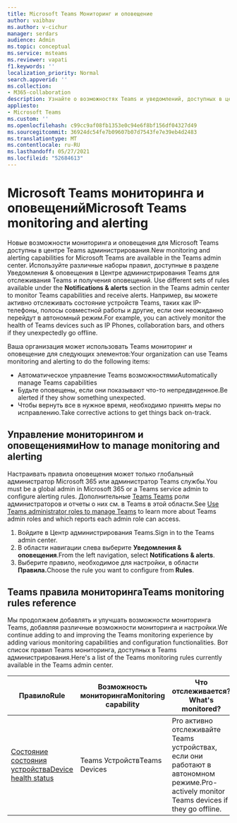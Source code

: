 ```yaml
---
title: Microsoft Teams Мониторинг и оповещение
author: vaibhav
ms.author: v-cichur
manager: serdars
audience: Admin
ms.topic: conceptual
ms.service: msteams
ms.reviewer: vapati
f1.keywords: ''
localization_priority: Normal
search.appverid: ''
ms.collection:
- M365-collaboration
description: Узнайте о возможностях Teams и уведомлений, доступных в центре Microsoft Teams администрирования.
appliesto:
- Microsoft Teams
ms.custom: ''
ms.openlocfilehash: c99cc9af08fb1353e0c94e6f8bf156df04327d49
ms.sourcegitcommit: 36924dc54fe7b09607b07d7543fe7e39eb4d2483
ms.translationtype: MT
ms.contentlocale: ru-RU
ms.lasthandoff: 05/27/2021
ms.locfileid: "52684613"
---
```

# <a name="microsoft-teams-monitoring-and-alerting"></a><span data-ttu-id="d41f1-103">Microsoft Teams мониторинга и оповещений</span><span class="sxs-lookup"><span data-stu-id="d41f1-103">Microsoft Teams monitoring and alerting</span></span>

<span data-ttu-id="d41f1-104">Новые возможности мониторинга и оповещения для Microsoft Teams доступны в центре Teams администрирования.</span><span class="sxs-lookup"><span data-stu-id="d41f1-104">New monitoring and alerting capabilities for Microsoft Teams are available in the Teams admin center.</span></span> <span data-ttu-id="d41f1-105">Используйте различные наборы правил, доступные в разделе Уведомления & оповещения в Центре администрирования Teams для отслеживания Teams и получения оповещений. </span><span class="sxs-lookup"><span data-stu-id="d41f1-105">Use different sets of rules available under the **Notifications & alerts** section in the Teams admin center to monitor Teams capabilities and receive alerts.</span></span> <span data-ttu-id="d41f1-106">Например, вы можете активно отслеживать состояние устройств Teams, таких как IP-телефоны, полосы совместной работы и другие, если они неожиданно перейдут в автономный режим.</span><span class="sxs-lookup"><span data-stu-id="d41f1-106">For example, you can actively monitor the health of Teams devices such as IP Phones, collaboration bars, and others if they unexpectedly go offline.</span></span>  

<span data-ttu-id="d41f1-107">Ваша организация может использовать Teams мониторинг и оповещение для следующих элементов:</span><span class="sxs-lookup"><span data-stu-id="d41f1-107">Your organization can use Teams monitoring and alerting to do the following items:</span></span>

- <span data-ttu-id="d41f1-108">Автоматическое управление Teams возможностями</span><span class="sxs-lookup"><span data-stu-id="d41f1-108">Automatically manage Teams capabilities</span></span>
- <span data-ttu-id="d41f1-109">Будьте оповещены, если они показывают что-то непредвиденное.</span><span class="sxs-lookup"><span data-stu-id="d41f1-109">Be alerted if they show something unexpected.</span></span>
- <span data-ttu-id="d41f1-110">Чтобы вернуть все в нужное время, необходимо принять меры по исправлению.</span><span class="sxs-lookup"><span data-stu-id="d41f1-110">Take corrective actions to get things back on-track.</span></span>

## <a name="how-to-manage-monitoring-and-alerting"></a><span data-ttu-id="d41f1-111">Управление мониторингом и оповещениями</span><span class="sxs-lookup"><span data-stu-id="d41f1-111">How to manage monitoring and alerting</span></span>

 <span data-ttu-id="d41f1-112">Настраивать правила оповещения может только глобальный администратор Microsoft 365 или администратор Teams службы.</span><span class="sxs-lookup"><span data-stu-id="d41f1-112">You must be a global admin in Microsoft 365 or a Teams service admin to configure alerting rules.</span></span> <span data-ttu-id="d41f1-113">Дополнительные [Teams Teams](../using-admin-roles.md) роли администраторов и отчеты о них см. в Teams в этой области.</span><span class="sxs-lookup"><span data-stu-id="d41f1-113">See [Use Teams administrator roles to manage Teams](../using-admin-roles.md) to learn more about Teams admin roles and which reports each admin role can access.</span></span>

1. <span data-ttu-id="d41f1-114">Войдите в Центр администрирования Teams.</span><span class="sxs-lookup"><span data-stu-id="d41f1-114">Sign in to the Teams admin center.</span></span>
2. <span data-ttu-id="d41f1-115">В области навигации слева выберите **Уведомления & оповещения**.</span><span class="sxs-lookup"><span data-stu-id="d41f1-115">From the left navigation, select **Notifications & alerts**.</span></span>
3. <span data-ttu-id="d41f1-116">Выберите правило, необходимое для настройки, в области **Правила.**</span><span class="sxs-lookup"><span data-stu-id="d41f1-116">Choose the rule you want to configure from **Rules**.</span></span>

## <a name="teams-monitoring-rules-reference"></a><span data-ttu-id="d41f1-117">Teams правила мониторинга</span><span class="sxs-lookup"><span data-stu-id="d41f1-117">Teams monitoring rules reference</span></span>

<span data-ttu-id="d41f1-118">Мы продолжаем добавлять и улучшать возможности мониторинга Teams, добавляя различные возможности мониторинга и настройки.</span><span class="sxs-lookup"><span data-stu-id="d41f1-118">We continue adding to and improving the Teams monitoring experience by adding various monitoring capabilities and configuration functionalities.</span></span> <span data-ttu-id="d41f1-119">Вот список правил Teams мониторинга, доступных в Teams администрирования.</span><span class="sxs-lookup"><span data-stu-id="d41f1-119">Here's a list of the Teams monitoring rules currently available in the Teams admin center.</span></span>


|<span data-ttu-id="d41f1-120">Правило</span><span class="sxs-lookup"><span data-stu-id="d41f1-120">Rule</span></span>  |<span data-ttu-id="d41f1-121">Возможность мониторинга</span><span class="sxs-lookup"><span data-stu-id="d41f1-121">Monitoring capability</span></span>|<span data-ttu-id="d41f1-122">Что отслеживается?</span><span class="sxs-lookup"><span data-stu-id="d41f1-122">What's monitored?</span></span> |
|---------|---------|---------|
|[<span data-ttu-id="d41f1-123">Состояние состояния устройства</span><span class="sxs-lookup"><span data-stu-id="d41f1-123">Device health status</span></span>](device-health-status.md)  |<span data-ttu-id="d41f1-124">Teams Устройств</span><span class="sxs-lookup"><span data-stu-id="d41f1-124">Teams Devices</span></span> | <span data-ttu-id="d41f1-125">Pro активно отслеживайте Teams устройствах, если они работают в автономном режиме.</span><span class="sxs-lookup"><span data-stu-id="d41f1-125">Pro-actively monitor Teams devices if they go offline.</span></span>|